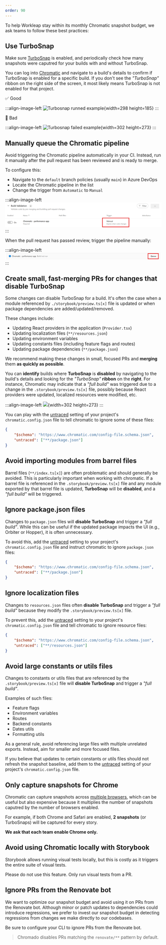 ```yaml
---
order: 90
---
```


To help Workleap stay within its monthly Chromatic snapshot budget, we ask teams to follow these best practices:

## Use TurboSnap

Make sure [TurboSnap](https://www.chromatic.com/docs/turbosnap/) is enabled, and periodically check how many snapshots were caputred for your builds with and without TurboSnap.

You can log into [Chromatic](https://www.chromatic.com/) and navigate to a build's details to confirm if TurboSnap is enabled for a specific build. If you don't see the _"TurboSnap"_ ribbon on the right side of the screen, it most likely means TurboSnap is not enabled for that project.

:white_check_mark: Good

:::align-image-left
![Turbosnap runned example](../static/turbosnap-good.png){width=298 height=185}
:::

:no_entry_sign: Bad

:::align-image-left
![Turbosnap failed example](../static/turbosnap-bad.png){width=302 height=273}
:::

## Manually queue the Chromatic pipeline

Avoid triggering the Chromatic pipeline automatically in your CI. Instead, run it manually after the pull request has been reviewed and is ready to merge.

To configure this:

- Navigate to the `default` branch policies (usually `main`) in Azure DevOps
- Locate the Chromatic pipeline in the list
- Change the trigger from `Automatic` to `Manual`

:::align-image-left
![How to manually change the trigger for the Chromatic pipeline in Azure DevOps](../static/ado-manual-trigger.png)
:::

When the pull request has passed review, trigger the pipeline manually:

:::align-image-left
![Manual queue button in Azure DevOps interface](../static/ado-manual-queue.png)
:::

## Create small, fast-merging PRs for changes that disable TurboSnap

Some changes can disable TurboSnap for a build. It's often the case when a module referenced by `./storybook/preview.ts[x]` file is updated or when package dependencies are added/updated/removed.

These changes include:

- Updating React providers in the application (`Provider.tsx`)
- Updating localization files (`**/resources.json`)
- Updating environment variables
- Updating constants files (including feature flags and routes)
- Updating package dependencies (`**/package.json`)

We recommend making these changes in small, focused PRs and **merging** them **as quickly as possible**.

You can **identify** builds where **TurboSnap** is **disabled** by navigating to the build's details and looking for the _"TurboSnap"_ **ribbon** on the **right**. For instance, Chromatic may indicate that a _"full build"_ was triggered due to a change in the `.storybook/preview.ts[x]` file, possibly because React providers were updated, localized resources were modified, etc.

:::align-image-left
![](../static/turbosnap-bad.png){width=302 height=273}
:::

You can play with the [untraced](https://www.chromatic.com/docs/configure/#untraced) setting of your project's `chromatic.config.json` file to tell chromatic to ignore some of these files:

```json chromatic.config.json
{
    "$schema": "https://www.chromatic.com/config-file.schema.json",
    "untraced": ["**/package.json"]
}
```

## Avoid importing modules from barrel files

Barrel files (`**/index.ts[x]`) are often problematic and should generally be avoided. This is particularly important when working with chromatic. If a barrel file is referenced in the `.storybook/preview.ts[x]` file and any module exported by that barrel file is updated, **TurboSnap** will be **disabled**, and a _"full build"_ will be triggered.

## Ignore package.json files

Changes to `package.json` files will **disable TurboSnap** and trigger a _"full build"_. While this can be useful if the updated package impacts the UI (e.g., Orbiter or Hopper), it is often unnecessary.

To avoid this, add the [untraced](https://www.chromatic.com/docs/configure/#untraced) setting to your project's `chromatic.config.json` file and instruct chromatic to ignore `package.json` files:

```json chromatic.config.json
{
    "$schema": "https://www.chromatic.com/config-file.schema.json",
    "untraced": ["**/package.json"]
}
```

## Ignore localization files

Changes to `resources.json` files often **disable TurboSnap** and trigger a _"full build"_ because they modify the `.storybook/preview.ts[x]` file.

To prevent this, add the [untraced](https://www.chromatic.com/docs/configure/#untraced) setting to your project's `chromatic.config.json` file and tell chromatic to ignore resource files:

```json chromatic.config.json
{
    "$schema": "https://www.chromatic.com/config-file.schema.json",
    "untraced": ["**/resources.json"]
}
```

## Avoid large constants or utils files

Changes to constants or utils files that are referenced by the `.storybook/preview.ts[x]` file will **disable TurboSnap** and trigger a _"full build"_.

Examples of such files:

- Feature flags
- Environment variables
- Routes
- Backend constants
- Dates utils
- Formatting utils

As a general rule, avoid referencing large files with multiple unrelated exports. Instead, aim for smaller and more focused files.

If you believe that updates to certain constants or utils files should not refresh the snapshot baseline, add them to the [untraced](https://www.chromatic.com/docs/configure/#untraced) setting of your project's `chromatic.config.json` file.

## Only capture snapshots for Chrome

Chromatic can capture snapshots across [multiple browsers](https://www.chromatic.com/docs/browsers/), which can be useful but also expensive because it multiplies the number of snapshots caputred by the number of browsers enabled.

For example, if both Chrome and Safari are enabled, **2 snapshots** (or TurboSnaps) will be captured for every story.

**We ask that each team enable Chrome only.**

## Avoid using Chromatic locally with Storybook

Storybook allows running visual tests locally, but this is costly as it triggers the entire suite of visual tests.

Please do not use this feature. Only run visual tests from a PR.

## Ignore PRs from the Renovate bot

We want to optimize our snapshot budget and avoid using it on PRs from the Renovate bot. Although minor or patch updates to dependencies could introduce regressions, we prefer to invest our snapshot budget in detecting regressions from changes we make directly to our codebases.

Be sure to configure your CLI to ignore PRs from the Renovate bot.

> Chromado disables PRs matching the `renovate/**` pattern by default.
